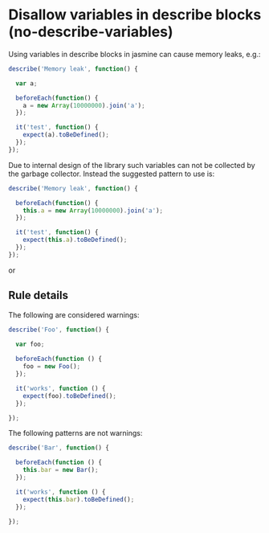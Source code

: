 # Disallow variables in describe blocks (no-describe-variables)

Using variables in describe blocks in jasmine can cause memory leaks, e.g.:

```js
describe('Memory leak', function() {

  var a;

  beforeEach(function() {
    a = new Array(10000000).join('a');
  });

  it('test', function() {
    expect(a).toBeDefined();
  });
});
```

Due to internal design of the library such variables can not be collected by the 
garbage collector. Instead the suggested pattern to use is:

```js
describe('Memory leak', function() {

  beforeEach(function() {
    this.a = new Array(10000000).join('a');
  });

  it('test', function() {
    expect(this.a).toBeDefined();
  });
});
```

or

## Rule details

The following are considered warnings:

```js
describe('Foo', function() {
  
  var foo;

  beforeEach(function () {
    foo = new Foo();
  });

  it('works', function () {
    expect(foo).toBeDefined();
  });

});
```

The following patterns are not warnings:

```js
describe('Bar', function() {

  beforeEach(function () {
    this.bar = new Bar();
  });

  it('works', function () {
    expect(this.bar).toBeDefined();
  });

});
```
